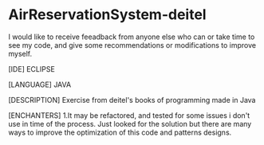 # AirReservationSystem-deitel
I would like to receive feeadback from anyone else who can or take time to see my code, and give some recommendations or modifications to improve myself.

[IDE] ECLIPSE

[LANGUAGE] JAVA

[DESCRIPTION] Exercise from deitel's books of programming made in Java

[ENCHANTERS] 1.It may be refactored, and tested for some issues i don't use in time of the process. Just looked for the solution but there are many ways to improve the optimization of this code and patterns designs.
